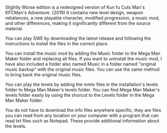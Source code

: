 Slightly Worse edition is a redesigned version of Kun fu Cuts Man's KFCMan's Adventure. (2019) It contains new level design, weapon rebalances, a new playable character, modified progression, a music mod, and other differences, making it significantly different from the source material.

You can play SWE by downloading the latest release and following the instructions to install the files in the correct place. 

You can install the music mod by adding the Music folder to the Mega Man Maker folder and replacing all files. If you want to uninstall the music mod, I have also included a folder also named Music in a folder named "original music backup" with the original music files. You can use the same method to bring back the original music files.

You can play the levels by adding the mmlv files in the installation's levels folder to Mega Man Maker's levels folder. You can find Mega Man Maker's levels folder easily by using the shorcut to the Levels folder in the Mega Man Maker folder.

You do not have to download the info files anywhere specific, they are files you can read from any location on your computer with a program that can read txt files such as Notepad. These provide additional information about the levels.
